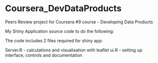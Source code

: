 # Coursera_DevDataProducts
Peers Review project for Coursera #9 course - Developing Data Products

My Shiny Application source code to do the following:

The code includes 2 files required for shiny app: 

Server.R - calculations and visualisation with leaflet
ui.R - setting up interface, controls and documentation

